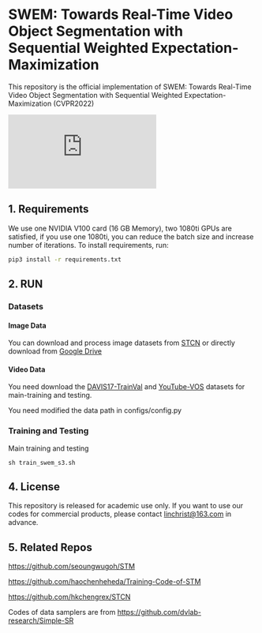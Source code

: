 # SWEM: Towards Real-Time Video Object Segmentation with Sequential Weighted Expectation-Maximization

This repository is the official implementation of SWEM: Towards Real-Time Video Object Segmentation with Sequential Weighted Expectation-Maximization (CVPR2022)

![](https://github.com/lmm077/SWEM/assets/pipeline.pdf)

## 1. Requirements

We use  one NVIDIA V100 card (16 GB Memory), two 1080ti GPUs are satisfied, if you use one 1080ti, you can reduce the batch size and increase number of iterations.
To install requirements, run:

```bash
pip3 install -r requirements.txt
```

## 2. RUN

### Datasets

#### Image Data

You can download and process image datasets from [STCN](https://github.com/hkchengrex/STCN) or directly download from [Google Drive](https://drive.google.com/file/d/12hfHQ5cBflEearH7rWiJs6q-B00UyQhx/view?usp=sharing)

#### Video Data

You need download the [DAVIS17-TrainVal](https://data.vision.ee.ethz.ch/csergi/share/davis/DAVIS-2017-trainval-480p.zip) and  [YouTube-VOS](https://youtube-vos.org/) datasets for main-training and testing. 

You need modified the data path in configs/config.py

### Training and Testing

Main training and testing

```
sh train_swem_s3.sh
```

## 4. License

This repository is released for academic use only. If you want to use our codes for commercial products, please contact linchrist@163.com in advance.

## 5. Related Repos

https://github.com/seoungwugoh/STM

https://github.com/haochenheheda/Training-Code-of-STM

https://github.com/hkchengrex/STCN

Codes of data samplers are from https://github.com/dvlab-research/Simple-SR
